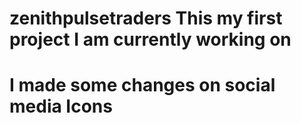 # zenithpulsetraders This my first project I am currently working on
# I made some changes on social media Icons